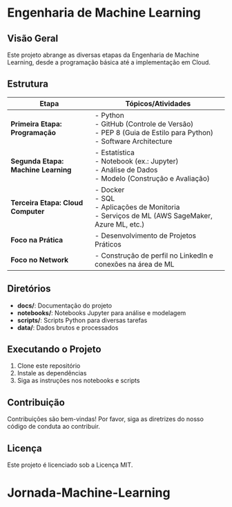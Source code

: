 # Engenharia de Machine Learning

## Visão Geral
Este projeto abrange as diversas etapas da Engenharia de Machine Learning, desde a programação básica até a implementação em Cloud.

## Estrutura
| **Etapa**                 | **Tópicos/Atividades**                                                                         |
|---------------------------|------------------------------------------------------------------------------------------------|
| **Primeira Etapa: Programação** | - Python<br>- GitHub (Controle de Versão)<br>- PEP 8 (Guia de Estilo para Python)<br>- Software Architecture |
| **Segunda Etapa: Machine Learning** | - Estatística<br>- Notebook (ex.: Jupyter)<br>- Análise de Dados<br>- Modelo (Construção e Avaliação)   |
| **Terceira Etapa: Cloud Computer**          | - Docker<br>- SQL<br>- Aplicações de Monitoria<br>- Serviços de ML (AWS SageMaker, Azure ML, etc.)        |
| **Foco na Prática**       | - Desenvolvimento de Projetos Práticos                                                        |
| **Foco no Network**       | - Construção de perfil no LinkedIn e conexões na área de ML                                   |




## Diretórios
- **docs/**: Documentação do projeto
- **notebooks/**: Notebooks Jupyter para análise e modelagem
- **scripts/**: Scripts Python para diversas tarefas
- **data/**: Dados brutos e processados

## Executando o Projeto
1. Clone este repositório
2. Instale as dependências
3. Siga as instruções nos notebooks e scripts

## Contribuição
Contribuições são bem-vindas! Por favor, siga as diretrizes do nosso código de conduta ao contribuir.

## Licença
Este projeto é licenciado sob a Licença MIT.
# Jornada-Machine-Learning
